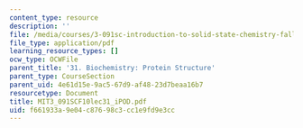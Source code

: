 ```yaml
---
content_type: resource
description: ''
file: /media/courses/3-091sc-introduction-to-solid-state-chemistry-fall-2010/f661933a9e04c87698c3cc1e9fd9e3cc_MIT3_091SCF10lec31_iPOD.pdf
file_type: application/pdf
learning_resource_types: []
ocw_type: OCWFile
parent_title: '31. Biochemistry: Protein Structure'
parent_type: CourseSection
parent_uid: 4e61d15e-9ac5-67d9-af48-23d7beaa16b7
resourcetype: Document
title: MIT3_091SCF10lec31_iPOD.pdf
uid: f661933a-9e04-c876-98c3-cc1e9fd9e3cc
---
```

